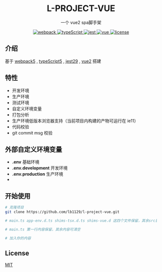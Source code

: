 <h1 align="center">L-PROJECT-VUE</h1>

<p align="center">一个 vue2 spa脚手架</p>

<p align="center">
  <a href="https://github.com/webpack/webpack">
    <img src="https://img.shields.io/badge/webpack-5.88.1-brightgreen.svg" alt="webpack">
  </a>
  <a href="https://github.com/microsoft/typeScript">
    <img src="https://img.shields.io/badge/typeScript-5.1.6-brightgreen.svg" alt="typeScript">
  </a>
  <a href="https://github.com/jestjs/jest">
    <img src="https://img.shields.io/badge/jest-29.6.1-brightgreen.svg" alt="jest">
  </a>
  <a href="https://github.com/vuejs/vue">
    <img src="https://img.shields.io/badge/vue-2.7.14-brightgreen.svg" alt="vue">
  </a>
  <a href="https://github.com/lb1129/l-project-vue/blob/master/LICENSE">
    <img src="https://img.shields.io/github/license/mashape/apistatus.svg" alt="license">
  </a>
</p>

## 介绍

基于 [webpack5](https://github.com/webpack/webpack) , [typeScript5](https://github.com/microsoft/typeScript) , [jest29](https://github.com/jestjs/jest) , [vue2](https://github.com/vuejs/vue) 搭建

## 特性

- 开发环境
- 生产环境
- 测试环境
- 自定义环境变量
- 打包分析
- 生产环境低版本浏览器支持（当前项目内构建的产物可运行在 ie11）
- 代码校验
- git commit msg 校验

## 外部自定义环境变量

- **.env** 基础环境
- **.env.development** 开发环境
- **.env.production** 生产环境
-

## 开始使用

```sh
# 克隆项目
git clone https://github.com/lb1129/l-project-vue.git

# main.ts app-env.d.ts shims-tsx.d.ts shims-vue.d 这四个文件保留，其余src目录及文件可清空

# main.ts 第一行内容保留，其余内容可清空

# 加入你的内容
```

## License

[MIT](https://github.com/lb1129/l-project-vue/blob/master/LICENSE)
